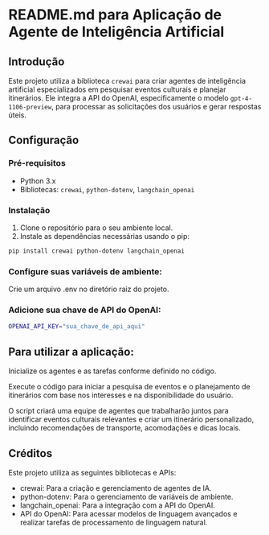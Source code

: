 # README.md para Aplicação de Agente de Inteligência Artificial

## Introdução

Este projeto utiliza a biblioteca `crewai` para criar agentes de inteligência artificial especializados em pesquisar eventos culturais e planejar itinerários. Ele integra a API do OpenAI, especificamente o modelo `gpt-4-1106-preview`, para processar as solicitações dos usuários e gerar respostas úteis.

## Configuração

### Pré-requisitos

- Python 3.x
- Bibliotecas: `crewai`, `python-dotenv`, `langchain_openai`

### Instalação

1. Clone o repositório para o seu ambiente local.
2. Instale as dependências necessárias usando o pip:

```bash
pip install crewai python-dotenv langchain_openai
```

### Configure suas variáveis de ambiente:
Crie um arquivo .env no diretório raiz do projeto.

### Adicione sua chave de API do OpenAI:
```bash
OPENAI_API_KEY="sua_chave_de_api_aqui"
````

## Para utilizar a aplicação:
Inicialize os agentes e as tarefas conforme definido no código.

Execute o código para iniciar a pesquisa de eventos e o planejamento de itinerários com base nos interesses e na disponibilidade do usuário.

O script criará uma equipe de agentes que trabalharão juntos para identificar eventos culturais relevantes e criar um itinerário personalizado, incluindo recomendações de transporte, acomodações e dicas locais.

## Créditos
Este projeto utiliza as seguintes bibliotecas e APIs:
- crewai: Para a criação e gerenciamento de agentes de IA.
- python-dotenv: Para o gerenciamento de variáveis de ambiente.
- langchain_openai: Para a integração com a API do OpenAI.
- API do OpenAI: Para acessar modelos de linguagem avançados e realizar tarefas de processamento de linguagem natural.
